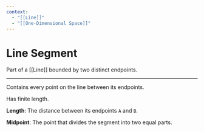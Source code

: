 ```yaml
---
context:
  - "[[Line]]"
  - "[[One-Dimensional Space]]"
---
```


# Line Segment

Part of a [[Line]] bounded by two distinct endpoints.

---

Contains every point on the line between its endpoints.

Has finite length.

**Length**: The distance between its endpoints `A` and `B`.

**Midpoint**: The point that divides the segment into two equal parts.
